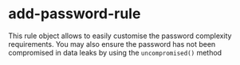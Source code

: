 # add-password-rule
This rule object allows to easily customise the password complexity requirements. You may also ensure the password has not been compromised in data leaks by using the `uncompromised()` method
